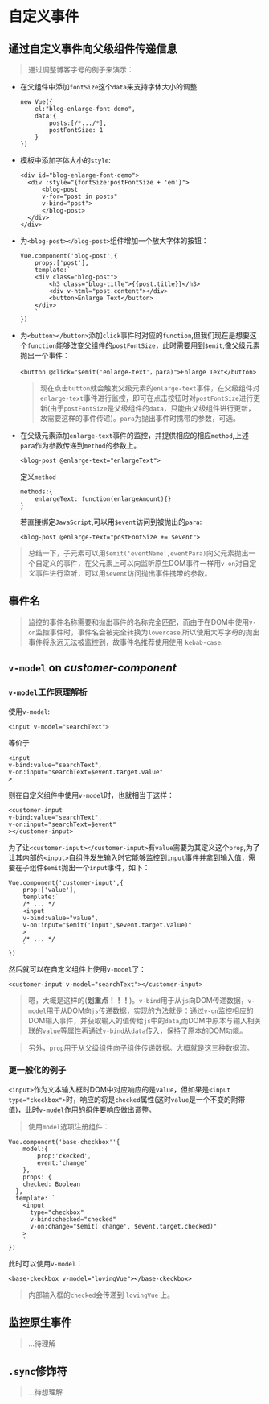 # 自定义事件

## 通过自定义事件向父级组件传递信息

> 通过调整博客字号的例子来演示：

- 在父组件中添加`fontSize`这个`data`来支持字体大小的调整
  ```
  new Vue({
      el:"blog-enlarge-font-demo",
      data:{
          posts:[/*.../*],
          postFontSize: 1
      }
  })
  ```

- 模板中添加字体大小的`style`:
  ```
  <div id="blog-enlarge-font-demo">
    <div :style="{fontSize:postFontSize + 'em'}">
        <blog-post
        v-for="post in posts"
        v-bind="post">
        </blog-post>
    </div>
  </div>

- 为`<blog-post></blog-post>`组件增加一个放大字体的按钮：
    ```
    Vue.component('blog-post',{
        props:['post'],
        template:`
        <div class="blog-post">
            <h3 class="blog-title">{{post.title}}</h3>
            <div v-html="post.content"></div>
            <button>Enlarge Text</button>
        </div>
        `
    }) 
    ```
- 为`<button></button>`添加`click`事件时对应的`function`,但我们现在是想要这个`function`能够改变父组件的`postFontSize`，此时需要用到`$emit`,像父级元素抛出一个事件：
    ```
    <button @click="$emit('enlarge-text'，para)">Enlarge Text</button>
    ```
    > 现在点击`button`就会触发父级元素的`enlarge-text`事件，在父级组件对`enlarge-text`事件进行监控，即可在点击按钮时对`postFontSize`进行更新(由于`postFontSize`是父级组件的`data`，只能由父级组件进行更新，故需要这样的事件传递)。`para`为抛出事件时携带的参数，可选。

- 在父级元素添加`enlarge-text`事件的监控，并提供相应的相应`method`,上述`para`作为参数传递到`method`的参数上。
    ```
    <blog-post @enlarge-text="enlargeText">
    ```
    定义`method`
    ```
    methods:{
        enlargeText: function(enlargeAmount){}
    }
    ```
    若直接绑定`JavaScript`,可以用`$event`访问到被抛出的`para`:
    ```
    <blog-post @enlarge-text="postFontSize += $event">
    ```

>总结一下，子元素可以用`$emit('eventName',eventPara)`向父元素抛出一个自定义的事件，在父元素上可以向监听原生DOM事件一样用`v-on`对自定义事件进行监听，可以用`$event`访问抛出事件携带的参数。

## 事件名

> 监控的事件名称需要和抛出事件的名称完全匹配，而由于在DOM中使用`v-on`监控事件时，事件名会被完全转换为`lowercase`,所以使用大写字母的抛出事件将永远无法被监控到，故事件名推荐使用使用 `kebab-case`.

## `v-model` on *customer-component*

### `v-model`工作原理解析
使用`v-model`:
```
<input v-model="searchText">
```
等价于
```
<input
v-bind:value="searchText",
v-on:input="searchText=$event.target.value"
>
```

则在自定义组件中使用`v-model`时，也就相当于这样：
```
<customer-input
v-bind:value="searchText",
v-on:input="searchText=$event"
></customer-input>
```
为了让`<customer-input></customer-input>`有`value`需要为其定义这个`prop`,为了让其内部的`<input>`自组件发生输入时它能够监控到`input`事件并拿到输入值，需要在子组件`$emit`抛出一个`input`事件，如下：
```
Vue.component('customer-input',{
    prop:['value'],
    template:`
    /* ... */
    <input
    v-bind:value="value",
    v-on:input="$emit('input',$event.target.value)"
    >
    /* ... */
    `
})
```
然后就可以在自定义组件上使用`v-model`了：
```
<customer-input v-model="searchText"></customer-input>
```

> 嗯，大概是这样的(**划重点！！！**)。`v-bind`用于从`js`向DOM传递数据，`v-model`用于从DOM向`js`传递数据，实现的方法就是：通过`v-on`监控相应的DOM输入事件，并获取输入的值传给`js`中的`data`,而DOM中原本与输入相关联的`value`等属性再通过`v-bind`从`data`传入，保持了原本的DOM功能。

> 另外，`prop`用于从父级组件向子组件传递数据。大概就是这三种数据流。


### 更一般化的例子
`<input>`作为文本输入框时DOM中对应响应的是`value`，但如果是`<input type="ckeckbox">`时，响应的将是`checked`属性(这时`value`是一个不变的附带值)，此时`v-model`作用的组件要响应做出调整。

> 使用`model`选项注册组件：
```
Vue.component('base-checkbox''{
    model:{
        prop:'ckecked',
        event:'change'
    },
    props: {
    checked: Boolean
  },
  template: `
    <input
      type="checkbox"
      v-bind:checked="checked"
      v-on:change="$emit('change', $event.target.checked)"
    >
    `
})
```
此时可以使用`v-model`：
```
<base-ckeckbox v-model="lovingVue"></base-ckeckbox>
```
> 内部输入框的`checked`会传递到 `lovingVue` 上。


## 监控原生事件
>...待理解

## `.sync`修饰符
> ...待想理解
